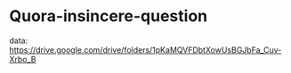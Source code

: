 # Quora-insincere-question
data: https://drive.google.com/drive/folders/1pKaMQVFDbtXowUsBGJbFa_Cuv-Xrbo_B
